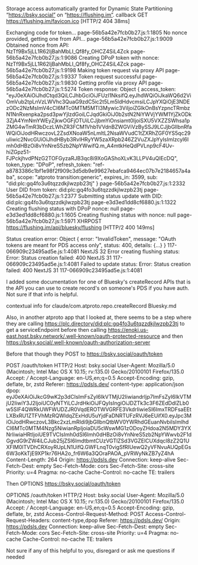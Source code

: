 Storage access automatically granted for Dynamic State Partitioning “https://bsky.social” on “https://flushing.im”. callback
GET
https://flushing.im/favicon.ico
[HTTP/2 404  38ms]

Exchanging code for token... page-56b5a42e7fcb0b27.js:1:1805
No nonce provided, getting one from API... page-56b5a42e7fcb0b27.js:1:9009
Obtained nonce from API: NzTf9Bx5jLL1R62IjBahMbLI_Qf8fy_OHCZ4SiL4Zck page-56b5a42e7fcb0b27.js:1:9086
Creating DPoP token with nonce: NzTf9Bx5jLL1R62IjBahMbLI_Qf8fy_OHCZ4SiL4Zck page-56b5a42e7fcb0b27.js:1:9198
Making token request via proxy API page-56b5a42e7fcb0b27.js:1:9337
Token request successful page-56b5a42e7fcb0b27.js:1:9830
Getting profile via proxy API page-56b5a42e7fcb0b27.js:1:5274
Token response: 
Object { access_token: "eyJ0eXAiOiJhdCtqd3QiLCJhbGciOiJFUzI1NksifQ.eyJhdWQiOiJkaWQ6d2ViOmVub2tpLnVzLWVhc3QuaG9zdC5ic2t5Lm5ldHdvcmsiLCJpYXQiOjE3NDEzODc2NzMsImV4cCI6MTc0MTM5MTI3Mywic3ViIjoiZGlkOnBsYzpncTRmbzN1NnRxenpka2psd3pwYjIzdGoiLCJqdGkiOiJ0b2stN2NiYWVjYWM1YjZkODk3ZjA4YmNmYWEyZjkwOGFjOTUiLCJjbmYiOnsiamt0IjoiSXU5VXZZSWhsa1pZMG4wTmR3bDczLWhZR3FCM1Vhb1VVdnBZWGViVzBySSJ9LCJjbGllbnRfaWQiOiJodHRwczovL2ZsdXNoaW5nLmltL2NsaWVudC1tZXRhZGF0YS5qc29uIiwic2NvcGUiOiJhdHByb3RvIHRyYW5zaXRpb246Z2VuZXJpYyIsImlzcyI6Imh0dHBzOi8vYnNreS5zb2NpYWwifQ.m_A4mtkHeQdPVLnp9cF4Uv-hiZGpz51-FJPckjhvdPNzG2TOFGyzaRJB3qc8i9XoGAShoXLvK3LLPV4uQIEcDQ", token_type: "DPoP", refresh_token: "ref-a8783386c1bf1e98f2f909c3d5db9e99627ebafca9464ec07b7e2184657a4aba", scope: "atproto transition:generic", expires_in: 3599, sub: "did:plc:gq4fo3u6tqzzdkjlwzpb23tj" }
page-56b5a42e7fcb0b27.js:1:2332
User DID from token: did:plc:gq4fo3u6tqzzdkjlwzpb23tj page-56b5a42e7fcb0b27.js:1:2377
Submitting status update with DID: did:plc:gq4fo3u6tqzzdkjlwzpb23tj page-e3d3ed1dd8cf6880.js:1:1322
Creating flushing status with DPoP nonce: null page-e3d3ed1dd8cf6880.js:1:1605
Creating flushing status with nonce: null page-56b5a42e7fcb0b27.js:1:5971
XHRPOST
https://flushing.im/api/bluesky/flushing
[HTTP/2 400  149ms]

Status creation error: 
Object { error: "InvalidToken", message: "OAuth tokens are meant for PDS access only", status: 400, details: {…} }
117-066909c23495ad5e.js:1:4081
    NextJS 32
Error creating flushing status: Error: Status creation failed: 400
    NextJS 31
117-066909c23495ad5e.js:1:4081
Failed to update status: Error: Status creation failed: 400
    NextJS 31
117-066909c23495ad5e.js:1:4081


I added some documentation for one of Bluesky's createRecord APIs that is the API you can use to create record's on someone's PDS if you have auth. Not sure if that info is helpful.

contextual info for claude/com.atproto.repo.createRecord  Bluesky.md

Also, in another atproto app that I looked at, there seems to be a step where they are calling https://plc.directory/did:plc:gq4fo3u6tqzzdkjlwzpb23tj to get a serviceEndpoint before then calling https://enoki.us-east.host.bsky.network/.well-known/oauth-protected-resource and then https://bsky.social/.well-known/oauth-authorization-server 

Before that though they POST to https://bsky.social/oauth/token

POST /oauth/token HTTP/2
Host: bsky.social
User-Agent: Mozilla/5.0 (Macintosh; Intel Mac OS X 10.15; rv:135.0) Gecko/20100101 Firefox/135.0
Accept: */*
Accept-Language: en-US,en;q=0.5
Accept-Encoding: gzip, deflate, br, zstd
Referer: https://pdsls.dev/
content-type: application/json
dpop: eyJ0eXAiOiJkcG9wK2p3dCIsImFsZyI6IkVTMjU2IiwiandrIjp7ImFsZyI6IkVTMjU2IiwiY3J2IjoiUC0yNTYiLCJrdHkiOiJFQyIsIngiOiJDZTk3c3F6ZEdDdlZLb0w5SlF4QWRkUWFWUDZJR0VqdEROTWVGRFE3VkdrIiwieSI6ImxTRDFsaEEtLXBxRU1ZTFVhMzRQWldqZExHdU5uYjdFaDNRTUFzRVJ6eEUifX0.eyJpc3MiOiJodHRwczovL3Bkc2xzLmRldi9jbGllbnQtbWV0YWRhdGEuanNvbiIsImlhdCI6MTc0MTM4Nzg5NiwianRpIjoiaDU5cWswMG1zODoyZHdoa2N5MDY3YXNrIiwiaHRtIjoiUE9TVCIsImh0dSI6Imh0dHBzOi8vYnNreS5zb2NpYWwvb2F1dGgvdG9rZW4iLCJub25jZSI6ImdtbmtCUzVGTlZSd3VGZElCUXdqcl8zZ2Q1UXFIM0lTVDhCRXoyRUpLN1UifQ.GWFLnqT0vigSfRIUewQ2yVFNvuAUQpEGs6W3oKkTjE9XP1kr76HA2o_fr6W6a3QOraPAOA_pVRWyNkZB7yZ4hA
Content-Length: 264
Origin: https://pdsls.dev
Connection: keep-alive
Sec-Fetch-Dest: empty
Sec-Fetch-Mode: cors
Sec-Fetch-Site: cross-site
Priority: u=4
Pragma: no-cache
Cache-Control: no-cache
TE: trailers

Then OPTIONS https://bsky.social/oauth/token

OPTIONS /oauth/token HTTP/2
Host: bsky.social
User-Agent: Mozilla/5.0 (Macintosh; Intel Mac OS X 10.15; rv:135.0) Gecko/20100101 Firefox/135.0
Accept: */*
Accept-Language: en-US,en;q=0.5
Accept-Encoding: gzip, deflate, br, zstd
Access-Control-Request-Method: POST
Access-Control-Request-Headers: content-type,dpop
Referer: https://pdsls.dev/
Origin: https://pdsls.dev
Connection: keep-alive
Sec-Fetch-Dest: empty
Sec-Fetch-Mode: cors
Sec-Fetch-Site: cross-site
Priority: u=4
Pragma: no-cache
Cache-Control: no-cache
TE: trailers

Not sure if any of this helpful to you, disregard or ask me questions if needed
